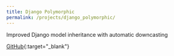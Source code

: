 ```yaml
---
title: Django Polymorphic
permalink: /projects/django_polymorphic/
---
```


Improved Django model inheritance with automatic downcasting

[<i class="fa fa-github"></i> GitHub](https://github.com/chrisglass/django_polymorphic/tree/experimental){:target="_blank"}
